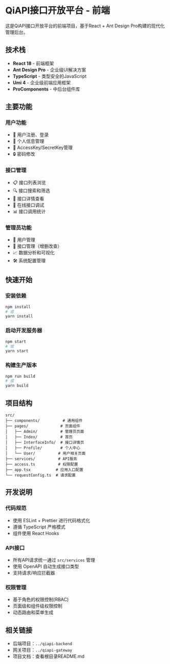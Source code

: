 # QiAPI接口开放平台 - 前端

这是QiAPI接口开放平台的前端项目，基于React + Ant Design Pro构建的现代化管理后台。

## 技术栈

- **React 18** - 前端框架
- **Ant Design Pro** - 企业级UI解决方案
- **TypeScript** - 类型安全的JavaScript
- **Umi 4** - 企业级前端应用框架
- **ProComponents** - 中后台组件库

## 主要功能

### 用户功能
- 🔐 用户注册、登录
- 👤 个人信息管理
- 🔑 AccessKey/SecretKey管理
- 🔒 密码修改

### 接口管理
- 📋 接口列表浏览
- 🔍 接口搜索和筛选
- 📖 接口详情查看
- 🧪 在线接口调试
- 📊 接口调用统计

### 管理员功能
- 👥 用户管理
- 📡 接口管理（增删改查）
- 📈 数据分析和可视化
- 🛠️ 系统配置管理

## 快速开始

### 安装依赖
```bash
npm install
# 或
yarn install
```

### 启动开发服务器
```bash
npm start
# 或
yarn start
```

### 构建生产版本
```bash
npm run build
# 或
yarn build
```

## 项目结构

```
src/
├── components/          # 通用组件
├── pages/              # 页面组件
│   ├── Admin/          # 管理员页面
│   ├── Index/          # 首页
│   ├── InterfaceInfo/  # 接口详情页
│   ├── Profile/        # 个人中心
│   └── User/          # 用户相关页面
├── services/          # API服务
├── access.ts          # 权限配置
├── app.tsx           # 应用入口配置
└── requestConfig.ts  # 请求配置
```

## 开发说明

### 代码规范
- 使用 ESLint + Prettier 进行代码格式化
- 遵循 TypeScript 严格模式
- 组件使用 React Hooks

### API接口
- 所有API请求统一通过 `src/services` 管理
- 使用 OpenAPI 自动生成接口类型
- 支持请求/响应拦截器

### 权限管理
- 基于角色的权限控制(RBAC)
- 页面级和组件级权限控制
- 动态路由和菜单生成

## 相关链接

- 后端项目：`../qiapi-backend`
- 网关项目：`../qiapi-gateway`
- 项目文档：查看根目录README.md
